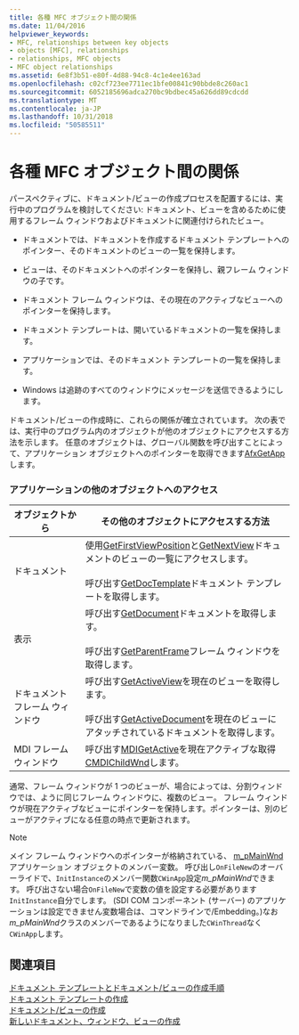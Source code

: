 ```yaml
---
title: 各種 MFC オブジェクト間の関係
ms.date: 11/04/2016
helpviewer_keywords:
- MFC, relationships between key objects
- objects [MFC], relationships
- relationships, MFC objects
- MFC object relationships
ms.assetid: 6e8f3b51-e80f-4d88-94c8-4c1e4ee163ad
ms.openlocfilehash: c02cf723ee7711ec1bfe00841c90bbde8c260ac1
ms.sourcegitcommit: 6052185696adca270bc9bdbec45a626dd89cdcdd
ms.translationtype: MT
ms.contentlocale: ja-JP
ms.lasthandoff: 10/31/2018
ms.locfileid: "50585511"
---
```

# <a name="relationships-among-mfc-objects"></a>各種 MFC オブジェクト間の関係

パースペクティブに、ドキュメント/ビューの作成プロセスを配置するには、実行中のプログラムを検討してください: ドキュメント、ビューを含めるために使用するフレーム ウィンドウおよびドキュメントに関連付けられたビュー。

- ドキュメントでは、ドキュメントを作成するドキュメント テンプレートへのポインター、そのドキュメントのビューの一覧を保持します。

- ビューは、そのドキュメントへのポインターを保持し、親フレーム ウィンドウの子です。

- ドキュメント フレーム ウィンドウは、その現在のアクティブなビューへのポインターを保持します。

- ドキュメント テンプレートは、開いているドキュメントの一覧を保持します。

- アプリケーションでは、そのドキュメント テンプレートの一覧を保持します。

- Windows は追跡のすべてのウィンドウにメッセージを送信できるようにします。

ドキュメント/ビューの作成時に、これらの関係が確立されています。 次の表では、実行中のプログラム内のオブジェクトが他のオブジェクトにアクセスする方法を示します。 任意のオブジェクトは、グローバル関数を呼び出すことによって、アプリケーション オブジェクトへのポインターを取得できます[AfxGetApp](../mfc/reference/application-information-and-management.md#afxgetapp)します。

### <a name="gaining-access-to-other-objects-in-your-application"></a>アプリケーションの他のオブジェクトへのアクセス

|オブジェクトから|その他のオブジェクトにアクセスする方法|
|-----------------|---------------------------------|
|ドキュメント|使用[GetFirstViewPosition](../mfc/reference/cdocument-class.md#getfirstviewposition)と[GetNextView](../mfc/reference/cdocument-class.md#getnextview)ドキュメントのビューの一覧にアクセスします。<br /><br /> 呼び出す[GetDocTemplate](../mfc/reference/cdocument-class.md#getdoctemplate)ドキュメント テンプレートを取得します。|
|表示|呼び出す[GetDocument](../mfc/reference/cview-class.md#getdocument)ドキュメントを取得します。<br /><br /> 呼び出す[GetParentFrame](../mfc/reference/cwnd-class.md#getparentframe)フレーム ウィンドウを取得します。|
|ドキュメント フレーム ウィンドウ|呼び出す[GetActiveView](../mfc/reference/cframewnd-class.md#getactiveview)を現在のビューを取得します。<br /><br /> 呼び出す[GetActiveDocument](../mfc/reference/cframewnd-class.md#getactivedocument)を現在のビューにアタッチされているドキュメントを取得します。|
|MDI フレーム ウィンドウ|呼び出す[MDIGetActive](../mfc/reference/cmdiframewnd-class.md#mdigetactive)を現在アクティブな取得[CMDIChildWnd](../mfc/reference/cmdichildwnd-class.md)します。|

通常、フレーム ウィンドウが 1 つのビューが、場合によっては、分割ウィンドウでは、ように同じフレーム ウィンドウに、複数のビュー。 フレーム ウィンドウが現在アクティブなビューにポインターを保持します。ポインターは、別のビューがアクティブになる任意の時点で更新されます。

> [!NOTE]
>  メイン フレーム ウィンドウへのポインターが格納されている、 [m_pMainWnd](../mfc/reference/cwinthread-class.md#m_pmainwnd)アプリケーション オブジェクトのメンバー変数。 呼び出し`OnFileNew`のオーバーライドで、`InitInstance`のメンバー関数`CWinApp`設定*m_pMainWnd*できます。 呼び出さない場合`OnFileNew`で変数の値を設定する必要があります`InitInstance`自分でします。 (SDI COM コンポーネント (サーバー) のアプリケーションは設定できません変数場合は、コマンドラインで/Embedding。)なお*m_pMainWnd*クラスのメンバーであるようになりました`CWinThread`なく`CWinApp`します。

## <a name="see-also"></a>関連項目

[ドキュメント テンプレートとドキュメント/ビューの作成手順](../mfc/document-templates-and-the-document-view-creation-process.md)<br/>
[ドキュメント テンプレートの作成](../mfc/document-template-creation.md)<br/>
[ドキュメント/ビューの作成](../mfc/document-view-creation.md)<br/>
[新しいドキュメント、ウィンドウ、ビューの作成](../mfc/creating-new-documents-windows-and-views.md)

